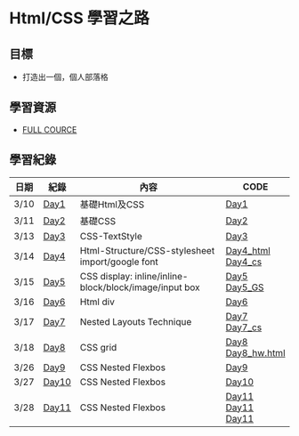 # Html/CSS 學習之路

## 目標
* 打造出一個，個人部落格

## 學習資源
* [FULL COURCE](https://www.youtube.com/watch?v=G3e-cpL7ofc&list=WL&index=3&t=4381s)

## 學習紀錄
|日期|紀錄|內容|CODE|
|-|-|-|-|
|3/10|[Day1](Day1.md)|基礎Html及CSS|[Day1](Day1.html)|
|3/11|[Day2](Day2.md)|基礎CSS|[Day2](Day2.html)|
|3/13|[Day3](Day3.md)|CSS-TextStyle|[Day3](Day3.html)|
|3/14|[Day4](Day4.md)|Html-Structure/CSS-stylesheet import/google font|[Day4_html](Day4.html)<br>[Day4_cs](Day4.css)|
|3/15|[Day5](Day5.md)|CSS display: inline/inline-block/block/image/input box|[Day5](Day5.html)<br>[Day5_GS](Day5_GS.html)|
|3/16|[Day6](Day6.md)|Html div|[Day6](Day6.html)|
|3/17|[Day7](Day7.md)|Nested Layouts Technique|[Day7](Day7.html)<br>[Day7_cs](Day7.css)|
|3/18|[Day8](Day8.md)|CSS grid|[Day8](Day8.html)<br>[Day8_hw.html](Day8_hw.html)|
|3/26|[Day9](Day9.md)|CSS Nested Flexbos|[Day9](Day9.html)|
|3/27|[Day10](Day10.md)|CSS Nested Flexbos|[Day10](Day10.html)|
|3/28|[Day11](Day11.md)|CSS Nested Flexbos|[Day11](Day11.html)<br>[Day11](Day11-hw.html)<br>[Day11](Day11-hw-2.html)|

